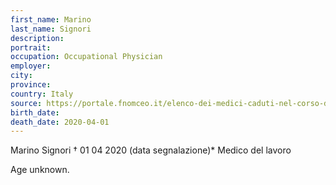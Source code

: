 ```yaml
---
first_name: Marino
last_name: Signori
description: 
portrait: 
occupation: Occupational Physician
employer: 
city: 
province: 
country: Italy
source: https://portale.fnomceo.it/elenco-dei-medici-caduti-nel-corso-dellepidemia-di-covid-19/
birth_date: 
death_date: 2020-04-01
---
```


Marino Signori † 01 04 2020 (data segnalazione)*
Medico del lavoro

Age unknown.